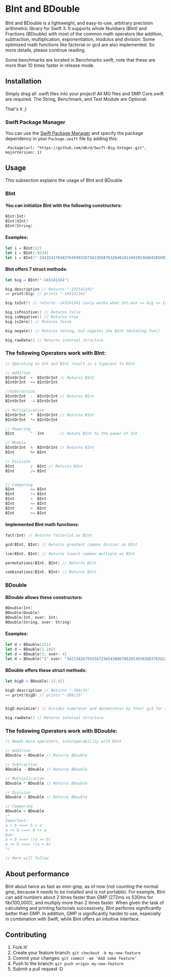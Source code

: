 # BInt and BDouble
BInt and BDouble is a lightweight, and easy-to-use, arbitrary precision arithmetric library for Swift 3. It supports whole Numbers (BInt) and Fractions (BDouble) with most of the common math operators like addition, subtraction, multiplication, exponentiation, modulus and division. Some optimized math functions like factorial or gcd are also implemented. So more details, please continue reading.

Some benchmarks are located in Benchmarks.swift, note that these are more than 10 times faster in release mode.



## Installation
Simply drag all .swift files into your project!
All MG files and SMP Core.swift are required.
The String, Benchmark, and Test Module are Optional.

That's it ;)

### Swift Package Manager

You can use the [Swift Package Manager](https://swift.org/package-manager/) and specify the  package dependency in your `Package.swift` file by adding this:
```
.Package(url: "https://github.com/mkrd/Swift-Big-Integer.git", majorVersion: 1)
```


## Usage
This subsection explains the usage of BInt and BDouble

### BInt

#### You can initialize BInt with the following constructors:
```swift
BInt(Int)
BInt(UInt)
BInt(String) 
```

#### Examples:
```swift
let i = BInt(12)
let i = BInt(-9234)
let i = BInt("-2343241765837645983267582365876326491813491053680428560284652986203287826526")
```

#### BInt offers 7 struct methods:
```swift
let big = BInt("-143141341")

big.description // Returns "-143141341"
=> print(big) // prints "-143141341"

big.toInt() // returns -143141341 (only works when Int.min <= big <= Int.max)

big.isPositive() // Returns false
big.isNegative() // Returns true
big.isZero() // Returns false

big.negate() // Returns noting, but negates the BInt (mutating func)

big.rawData() // Returns internal structure
```

### The following Operators work with BInt:
```swift
// Operating on Int and BInt result in a typecast to BInt

// Addition
BIntOrInt  +  BIntOrInt // Returns BInt
BIntOrInt  += BIntOrInt

//Subtraction
BIntOrInt  -  BIntOrInt // Returns BInt
BIntOrInt  -= BIntOrInt

// Multiplication
BIntOrInt  *  BIntOrInt // Returns BInt
BIntOrInt  *= BIntOrInt

// Powering
BInt       ^  Int       // Retuns BInt to the power of Int

// Modulo
BIntOrInt  %  BIntOrInt // Returns BInt
BInt       %= BInt

// Division
BInt       /  BInt // Returns BInt
BInt       /= BInt


// Comparing
BInt       == BInt
BInt       != BInt
BInt       <  BInt
BInt       <= BInt
BInt       >  BInt
BInt       >= BInt
```

#### Implemented BInt math functions:
```swift
fact(Int) // Returns factorial as BInt

gcd(BInt, BInt) // Returns greatest common divisor as BInt

lcm(BInt, BInt) // Returns lowest common multiple as BInt

permutations(BInt, BInt) // Returns BInt

combinations(BInt, BInt) // Returns BInt
```

### BDouble

#### BDouble allows these constructors:
```swift
BDouble(Int)
BDouble(Double)
BDouble(Int, over: Int)
BDouble(String, over: String)
```

#### Examples:
```swift
let d = BDouble(221)
let d = BDouble(1.192)
let d = BDouble(3, over: 4)
let d = BDouble("1" over: "3421342675925672365438867862653658268376582356831563158967")
```

#### BDouble offers these struct methods:
```swift
let bigD = BDouble(-12.32)

bigD.description // Returns "-308/25"
=> print(bigD) // prints "-308/25"


bigD.minimize() // Divides numerator and denominator by their gcd for storage and operation efficiency, usually not neccesary, because of automatic minimization

big.rawData() // Returns internal structure
```

### The following Operators work with BDouble:
```swift
// Needs more operators, interoperability with BInt

// Addition
BDouble + BDouble // Returns BDouble

// Subtraction
BDouble - BDouble // Returns BDouble

// Multiplication
BDouble * BDouble // Returns BDouble

// Division
BDouble / BDouble // Returns BDouble

// Comparing
BDouble < BDouble 
/*
Important:
a < b <==> b > a
a <= b <==> b >= a
but:
a < b <==> !(a >= b)
a <= b <==> !(a > b)
*/

// More will follow
```



## About performance
BInt about twice as fast as mini-gmp, as of now (not counting the normal gmp, because it needs to be installed and is not portable). For example, BInt can add numbers about 2 times faster than GMP (272ms vs 530ms for fib(100,000)), and multiply more than 2 times faster. When given the task of calculating and printing factorials successively, BInt performs significantly better than GMP. In addition, GMP is significantly harder to use, especially in combination with Swift, while BInt offers an intuitive interface.




## Contributing
1. Fork it!
2. Create your feature branch: `git checkout -b my-new-feature`
3. Commit your changes: `git commit -am 'Add some feature'`
4. Push to the branch: `git push origin my-new-feature`
5. Submit a pull request :D
